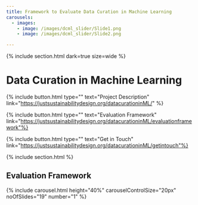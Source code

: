```yaml
---
title: Framework to Evaluate Data Curation in Machine Learning
carousels:
  - images: 
    - image: /images/dcml_slider/Slide1.png
    - image: /images/dcml_slider/Slide2.png

---
```

{% include section.html dark=true size=wide %}
# Data Curation in Machine Learning

{%
  include button.html
  type=""
  text="Project Description"
  link="https://justsustainabilitydesign.org/datacurationinML/"
%}

{%
  include button.html
  type=""
  text="Evaluation Framework"
  link="https://justsustainabilitydesign.org/datacurationinML/evaluationframework"%}

{%
  include button.html
  type=""
  text="Get in Touch"
  link="https://justsustainabilitydesign.org/datacurationinML/getintouch"%}
 
{% include section.html %}
## Evaluation Framework

{% include carousel.html height="40%" carouselControlSize="20px" noOfSlides="19" number="1" %}
